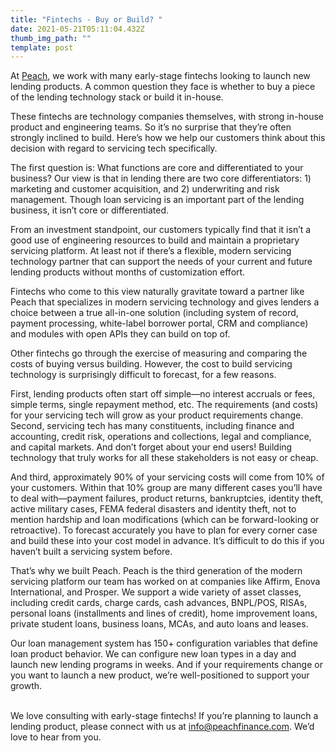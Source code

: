 ```yaml
---
title: "Fintechs - Buy or Build? "
date: 2021-05-21T05:11:04.432Z
thumb_img_path: ""
template: post
---
```

At [Peach](http://www.peachfinance.com), we work with many early-stage fintechs looking to launch new lending products. A common question they face is whether to buy a piece of the lending technology stack or build it in-house. 



These fintechs are technology companies themselves, with strong in-house product and engineering teams. So it’s no surprise that they’re often strongly inclined to build. Here’s how we help our customers think about this decision with regard to servicing tech specifically. 



The first question is: What functions are core and differentiated to your business? Our view is that in lending there are two core differentiators: 1) marketing and customer acquisition, and 2) underwriting and risk management. Though loan servicing is an important part of the lending business, it isn’t core or differentiated. 



From an investment standpoint, our customers typically find that it isn’t a good use of engineering resources to build and maintain a proprietary servicing platform. At least not if there’s a flexible, modern servicing technology partner that can support the needs of your current and future lending products without months of customization effort.



Fintechs who come to this view naturally gravitate toward a partner like Peach that specializes in modern servicing technology and gives lenders a choice between a true all-in-one solution (including system of record, payment processing, white-label borrower portal, CRM and compliance) and modules with open APIs they can build on top of. 



Other fintechs go through the exercise of measuring and comparing the costs of buying versus building. However, the cost to build servicing technology is surprisingly difficult to forecast, for a few reasons. 



First, lending products often start off simple—no interest accruals or fees, simple terms, single repayment method, etc. The requirements (and costs) for your servicing tech will grow as your product requirements change. Second, servicing tech has many constituents, including finance and accounting, credit risk, operations and collections, legal and compliance, and capital markets. And don’t forget about your end users! Building technology that truly works for all these stakeholders is not easy or cheap. 



And third, approximately 90% of your servicing costs will come from 10% of your customers. Within that 10% group are many different cases you’ll have to deal with—payment failures, product returns, bankruptcies, identity theft, active military cases, FEMA federal disasters and identity theft, not to mention hardship and loan modifications (which can be forward-looking or retroactive). To forecast accurately you have to plan for every corner case and build these into your cost model in advance. It’s difficult to do this if you haven’t built a servicing system before. 



That’s why we built Peach. Peach is the third generation of the modern servicing platform our team has worked on at companies like Affirm, Enova International, and Prosper. We support a wide variety of asset classes, including credit cards, charge cards, cash advances, BNPL/POS, RISAs, personal loans (installments and lines of credit), home improvement loans, private student loans, business loans, MCAs, and auto loans and leases. 



Our loan management system has 150+ configuration variables that define loan product behavior. We can configure new loan types in a day and launch new lending programs in weeks. And if your requirements change or you want to launch a new product, we’re well-positioned to support your growth. 

\
We love consulting with early-stage fintechs! If you’re planning to launch a lending product, please connect with us at [info@peachfinance.com](mailto:info@peachfinance.com). We’d love to hear from you.